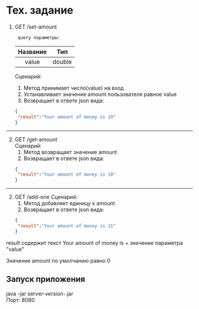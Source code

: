# Тех. задание

1. GET /set-amount  
   ```
    query параметры:
   ```
   | Название      | Тип       |
   | :-----------: |:---------:|
   | value         | double    |
   
   Сценарий:  
   1. Метод принимает число(value) на вход  
   2. Устанавливает значение amount пользователя равное value    
   3. Возвращает в ответе json вида:  
   ```json
   {  
    "result":"Your amount of money is 10"  
   }  
   ```  
---
2. GET /get-amount   
Сценарий:
   1. Метод возвращает значение amount
   2. Возвращает в ответе json вида:
   ```json
   {
    "result":"Your amount of money is 10"
   }
   ```

---
2. GET /add-one
Сценарий:
   1. Метод добавляет единицу к amount
   2. Возвращает в ответе json вида:
   ```json
   {
    "result":"Your amount of money is 11"
   }
   ```  

result содержит текст Your amount of money is + значение параметра "value"

Значение amount по умолчанию равно 0

## Запуск приложения
java -jar server-*version*-.jar  
Порт: 8080
